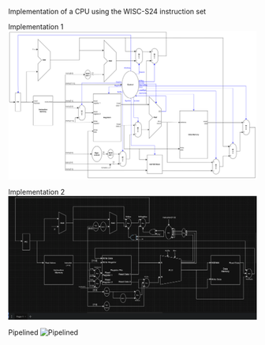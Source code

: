 Implementation of a CPU using the WISC-S24 instruction set

Implementation 1
![Implementation 1](./images/cpu_single_cycle_draft.png)

Implementation 2
![Implementation 2](./images/Screen%20Shot%202024-03-02%20at%205.27.13%20PM.png)

Pipelined 
![Pipelined](./images/ScreCPU_pipeline.png)
